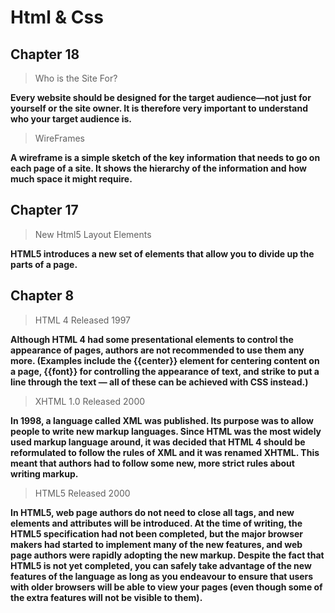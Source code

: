 # Html & Css
## Chapter 18

>Who is the Site For?

**Every website should be designed for the
target audience—not just for yourself or the
site owner. It is therefore very important to
understand who your target audience is.**

> WireFrames

**A wireframe is a simple sketch of the key
information that needs to go on each page of a
site. It shows the hierarchy of the information
and how much space it might require.** 

## Chapter 17

>New Html5 Layout
Elements 

**HTML5 introduces a new set of elements that allow you to divide up the
parts of a page.** 

## Chapter 8

>HTML 4
Released 1997 

**Although HTML 4 had some
presentational elements to
control the appearance of pages,
authors are not recommended to
use them any more. (Examples
include the {{center}} element
for centering content on a
page, {{font}} for controlling
the appearance of text, and
strike to put a line through
the text — all of these can be
achieved with CSS instead.)** 
 >XHTML 1.0
Released 2000

**In 1998, a language called XML
was published. Its purpose
was to allow people to write
new markup languages. Since
HTML was the most widely used
markup language around, it was
decided that HTML 4 should be
reformulated to follow the rules
of XML and it was renamed
XHTML. This meant that
authors had to follow some new,
more strict rules about writing
markup.** 

>HTML5
Released 2000

**In HTML5, web page authors do
not need to close all tags, and
new elements and attributes will
be introduced. At the time of
writing, the HTML5 specification
had not been completed, but
the major browser makers had
started to implement many of
the new features, and web page
authors were rapidly adopting
the new markup.
Despite the fact that HTML5
is not yet completed, you can
safely take advantage of the
new features of the language as
long as you endeavour to ensure
that users with older browsers
will be able to view your pages
(even though some of the extra
features will not be visible to
them).**


